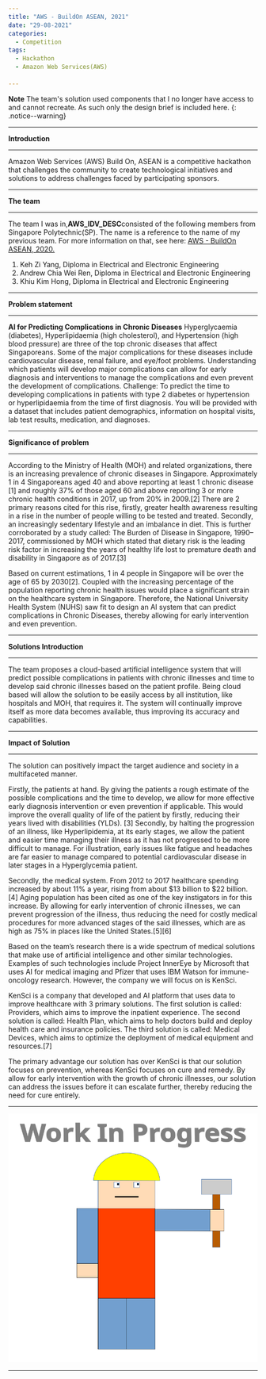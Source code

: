 ```yaml
---
title: "AWS - BuildOn ASEAN, 2021"
date: "29-08-2021"
categories:
  - Competition
tags:
  - Hackathon
  - Amazon Web Services(AWS)

---
```


**Note** The team's solution used components that I no longer have access to and cannot recreate. As such only the design brief is included here.
{: .notice--warning}

***

<strong>Introduction</strong>

***
Amazon Web Services (AWS) Build On, ASEAN is a competitive hackathon that challenges the community to create technological initiatives and solutions to address challenges faced by participating sponsors.

***

<strong>The team</strong>

***
The team I was in,<strong>AWS_IDV_DESC</strong>consisted of the following members from Singapore Polytechnic(SP). The name is a reference to the name of my previous team. For more information on that, see here: <a href="https://khkhiu.github.io/competition/Hackathon_AWS-BuildOn-ASEAN-2020/"> AWS - BuildOn ASEAN, 2020. </a>

1. Keh Zi Yang, Diploma in Electrical and Electronic Engineering
2. Andrew Chia Wei Ren, Diploma in Electrical and Electronic Engineering
3. Khiu Kim Hong, Diploma in Electrical and Electronic Engineering

***

<strong>Problem statement</strong>

***
<strong>AI for Predicting Complications in Chronic Diseases</strong> Hyperglycaemia (diabetes), Hyperlipidaemia (high cholesterol), and Hypertension (high blood
pressure) are three of the top chronic diseases that affect Singaporeans. Some of the major
complications for these diseases include cardiovascular disease, renal failure, and eye/foot problems.
Understanding which patients will develop major complications can allow for early diagnosis and
interventions to manage the complications and even prevent the development of complications.
Challenge: To predict the time to developing complications in patients with type 2 diabetes or
hypertension or hyperlipidaemia from the time of first diagnosis. You will be provided with a dataset
that includes patient demographics, information on hospital visits, lab test results, medication, and
diagnoses.

***

<strong>Significance of problem</strong>

***
According to the Ministry of Health (MOH) and related organizations, there is an increasing prevalence of chronic diseases in Singapore. Approximately 1 in 4 Singaporeans aged 40 and above reporting at least 1 chronic disease [1] and roughly 37% of those aged 60 and above reporting 3 or more chronic health conditions in 2017, up from 20% in 2009.[2] There are 2 primary reasons cited for this rise, firstly, greater health awareness resulting in a rise in the number of people willing to be tested and treated. Secondly, an increasingly sedentary lifestyle and an imbalance in diet. This is further corroborated by a study called: The Burden of Disease in Singapore, 1990–2017, commissioned by MOH which stated that dietary risk is the leading risk factor in increasing the years of healthy life lost to premature death and disability in Singapore as of 2017.[3]

Based on current estimations, 1 in 4 people in Singapore will be over the age of 65 by 2030[2]. Coupled with the increasing percentage of the population reporting chronic health issues would place a significant strain on the healthcare system in Singapore. Therefore, the National University Health System (NUHS) saw fit to design an AI system that can predict complications in Chronic Diseases, thereby allowing for early intervention and even prevention.

***

<strong>Solutions Introduction </strong>

***
The team proposes a cloud-based artificial intelligence system that will predict possible complications in patients with chronic illnesses and time to develop said chronic illnesses based on the patient profile. 
Being cloud based will allow the solution to be easily access by all institution, like hospitals and MOH, that requires it. The system will continually improve itself as more data becomes available, thus improving its accuracy and capabilities.

***

<strong>Impact of Solution  </strong>

***
The solution can positively impact the target audience and society in a multifaceted manner.

Firstly, the patients at hand. By giving the patients a rough estimate of the possible complications and the time to develop, we allow for more effective early diagnosis intervention or even prevention if applicable. This would improve the overall quality of life of the patient by firstly, reducing their years lived with disabilities (YLDs). [3] Secondly, by halting the progression of an illness, like Hyperlipidemia, at its early stages, we allow the patient and easier time managing their illness as it has not progressed to be more difficult to manage. For illustration, early issues like fatigue and headaches are far easier to manage compared to potential cardiovascular disease in later stages in a Hyperglycemia patient.

Secondly, the medical system. From 2012 to 2017 healthcare spending increased by about 11% a year, rising from about $13 billion to $22 billion. [4] Aging population has been cited as one of the key instigators in for this increase. By allowing for early intervention of chronic illnesses, we can prevent progression of the illness, thus reducing the need for costly medical procedures for more advanced stages of the said illnesses, which are as high as 75% in places like the United States.[5][6]

Based on the team’s research there is a wide spectrum of medical solutions that make use of artificial intelligence and other similar technologies. Examples of such technologies include Project InnerEye by Microsoft that uses AI for medical imaging and Pfizer that uses IBM Watson for immune-oncology research. However, the company we will focus on is KenSci. 

KenSci is a company that developed and AI platform that uses data to improve healthcare with 3 primary solutions. The first solution is called: Providers, which aims to improve the inpatient experience. The second solution is called: Health Plan, which aims to help doctors build and deploy health care and insurance policies. The third solution is called: Medical Devices, which aims to optimize the deployment of medical equipment and resources.[7]

The primary advantage our solution has over KenSci is that our solution focuses on prevention, whereas KenSci focuses on cure and remedy. By allow for early intervention with the growth of chronic illnesses, our solution can address the issues before it can escalate further, thereby reducing the need for cure entirely.


***

![WIP](/assets/images/common/WIP.png)

***